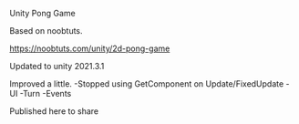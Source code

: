 Unity Pong Game

Based on noobtuts.

https://noobtuts.com/unity/2d-pong-game

Updated to unity 2021.3.1

Improved a little.
-Stopped using GetComponent on Update/FixedUpdate
-UI
-Turn
-Events

Published here to share